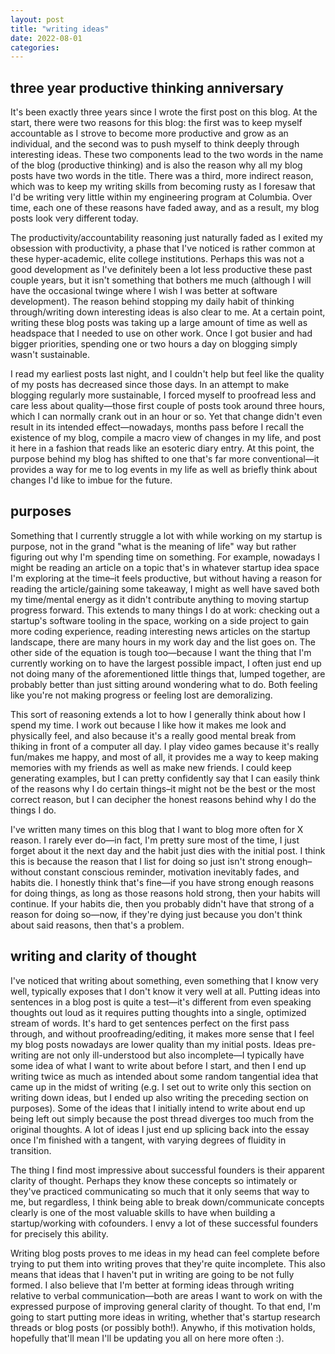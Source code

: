 ```yaml
---
layout: post
title: "writing ideas"
date: 2022-08-01
categories:
---
```


## three year productive thinking anniversary

It's been exactly three years since I wrote the first post on this blog. At the start, there were two reasons for this blog: the first was to keep myself accountable as I strove to become more productive and grow as an individual, and the second was to push myself to think deeply through interesting ideas. These two components lead to the two words in the name of the blog (productive thinking) and is also the reason why all my blog posts have two words in the title. There was a third, more indirect reason, which was to keep my writing skills from becoming rusty as I foresaw that I'd be writing very little within my engineering program at Columbia. Over time, each one of these reasons have faded away, and as a result, my blog posts look very different today.

The productivity/accountability reasoning just naturally faded as I exited my obsession with productivity, a phase that I've noticed is rather common at these hyper-academic, elite college institutions. Perhaps this was not a good development as I've definitely been a lot less productive these past couple years, but it isn't something that bothers me much (although I will have the occasional twinge where I wish I was better at software development). The reason behind stopping my daily habit of thinking through/writing down interesting ideas is also clear to me. At a certain point, writing these blog posts was taking up a large amount of time as well as headspace that I needed to use on other work. Once I got busier and had bigger priorities, spending one or two hours a day on blogging simply wasn't sustainable.

I read my earliest posts last night, and I couldn't help but feel like the quality of my posts has decreased since those days. In an attempt to make blogging regularly more sustainable, I forced myself to proofread less and care less about quality—those first couple of posts took around three hours, which I can normally crank out in an hour or so. Yet that change didn't even result in its intended effect—nowadays, months pass before I recall the existence of my blog, compile a macro view of changes in my life, and post it here in a fashion that reads like an esoteric diary entry. At this point, the purpose behind my blog has shifted to one that's far more conventional—it provides a way for me to log events in my life as well as briefly think about changes I'd like to imbue for the future.

## purposes

Something that I currently struggle a lot with while working on my startup is purpose, not in the grand "what is the meaning of life" way but rather figuring out why I'm spending time on something. For example, nowadays I might be reading an article on a topic that's in whatever startup idea space I'm exploring at the time–it feels productive, but without having a reason for reading the article/gaining some takeaway, I might as well have saved both my time/mental energy as it didn't contribute anything to moving startup progress forward. This extends to many things I do at work: checking out a startup's software tooling in the space, working on a side project to gain more coding experience, reading interesting news articles on the startup landscape, there are many hours in my work day and the list goes on. The other side of the equation is tough too—because I want the thing that I'm currently working on to have the largest possible impact, I often just end up not doing many of the aforementioned little things that, lumped together, are probably better than just sitting around wondering what to do. Both feeling like you're not making progress or feeling lost are demoralizing.

This sort of reasoning extends a lot to how I generally think about how I spend my time. I work out because I like how it makes me look and physically feel, and also because it's a really good mental break from thiking in front of a computer all day. I play video games because it's really fun/makes me happy, and most of all, it provides me a way to keep making memories with my friends as well as make new friends. I could keep generating examples, but I can pretty confidently say that I can easily think of the reasons why I do certain things–it might not be the best or the most correct reason, but I can decipher the honest reasons behind why I do the things I do.

I've written many times on this blog that I want to blog more often for X reason. I rarely ever do—in fact, I'm pretty sure most of the time, I just forget about it the next day and the habit just dies with the initial post. I think this is because the reason that I list for doing so just isn't strong enough–without constant conscious reminder, motivation inevitably fades, and habits die. I honestly think that's fine—if you have strong enough reasons for doing things, as long as those reasons hold strong, then your habits will continue. If your habits die, then you probably didn't have that strong of a reason for doing so—now, if they're dying just because you don't think about said reasons, then that's a problem.

## writing and clarity of thought

I've noticed that writing about something, even something that I know very well, typically exposes that I don't know it very well at all. Putting ideas into sentences in a blog post is quite a test—it's different from even speaking thoughts out loud as it requires putting thoughts into a single, optimized stream of words. It's hard to get sentences perfect on the first pass through, and without proofreading/editing, it makes more sense that I feel my blog posts nowadays are lower quality than my initial posts. Ideas pre-writing are not only ill-understood but also incomplete—I typically have some idea of what I want to write about before I start, and then I end up writing twice as much as intended about some random tangential idea that came up in the midst of writing (e.g. I set out to write only this section on writing down ideas, but I ended up also writing the preceding section on purposes). Some of the ideas that I initially intend to write about end up being left out simply because the post thread diverges too much from the original thoughts. A lot of ideas I just end up splicing back into the essay once I'm finished with a tangent, with varying degrees of fluidity in transition.

The thing I find most impressive about successful founders is their apparent clarity of thought. Perhaps they know these concepts so intimately or they've practiced communicating so much that it only seems that way to me, but regardless, I think being able to break down/communicate concepts clearly is one of the most valuable skills to have when building a startup/working with cofounders. I envy a lot of these successful founders for precisely this ability.

Writing blog posts proves to me ideas in my head can feel complete before trying to put them into writing proves that they're quite incomplete. This also means that ideas that I haven't put in writing are going to be not fully formed. I also believe that I'm better at forming ideas through writing relative to verbal communication—both are areas I want to work on with the expressed purpose of improving general clarity of thought. To that end, I'm going to start putting more ideas in writing, whether that's startup research threads or blog posts (or possibly both!). Anywho, if this motivation holds, hopefully that'll mean I'll be updating you all on here more often :).


